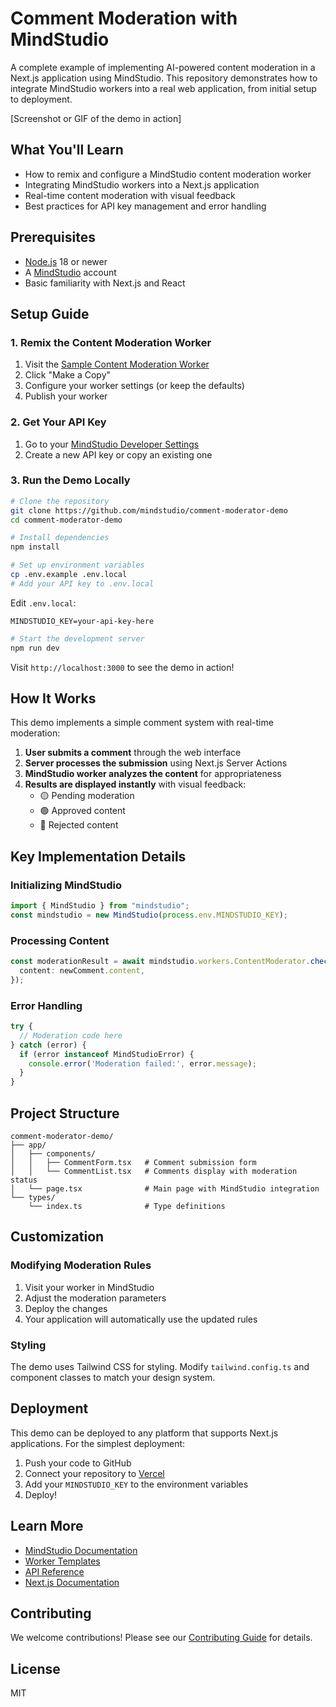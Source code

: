 # Comment Moderation with MindStudio

A complete example of implementing AI-powered content moderation in a Next.js application using MindStudio. This repository demonstrates how to integrate MindStudio workers into a real web application, from initial setup to deployment.

[Screenshot or GIF of the demo in action]

## What You'll Learn

- How to remix and configure a MindStudio content moderation worker
- Integrating MindStudio workers into a Next.js application
- Real-time content moderation with visual feedback
- Best practices for API key management and error handling

## Prerequisites

- [Node.js](https://nodejs.org/) 18 or newer
- A [MindStudio](https://mindstudio.ai) account
- Basic familiarity with Next.js and React

## Setup Guide

### 1. Remix the Content Moderation Worker

1. Visit the [Sample Content Moderation Worker](https://app.mindstudio.ai/ais/content-moderation-a5f7a3a8/remix)
2. Click "Make a Copy"
3. Configure your worker settings (or keep the defaults)
4. Publish your worker

### 2. Get Your API Key

1. Go to your [MindStudio Developer Settings](https://app.mindstudio.ai/workspace/settings/developer?page=api-keys)
2. Create a new API key or copy an existing one

### 3. Run the Demo Locally

```bash
# Clone the repository
git clone https://github.com/mindstudio/comment-moderator-demo
cd comment-moderator-demo

# Install dependencies
npm install

# Set up environment variables
cp .env.example .env.local
# Add your API key to .env.local
```

Edit `.env.local`:

```
MINDSTUDIO_KEY=your-api-key-here
```

```bash
# Start the development server
npm run dev
```

Visit `http://localhost:3000` to see the demo in action!

## How It Works

This demo implements a simple comment system with real-time moderation:

1. **User submits a comment** through the web interface
2. **Server processes the submission** using Next.js Server Actions
3. **MindStudio worker analyzes the content** for appropriateness
4. **Results are displayed instantly** with visual feedback:
   - 🟡 Pending moderation
   - 🟢 Approved content
   - 🔴 Rejected content

## Key Implementation Details

### Initializing MindStudio

```typescript
import { MindStudio } from "mindstudio";
const mindstudio = new MindStudio(process.env.MINDSTUDIO_KEY);
```

### Processing Content

```typescript
const moderationResult = await mindstudio.workers.ContentModerator.checkContent({
  content: newComment.content,
});
```

### Error Handling

```typescript
try {
  // Moderation code here
} catch (error) {
  if (error instanceof MindStudioError) {
    console.error('Moderation failed:', error.message);
  }
}
```

## Project Structure

```
comment-moderator-demo/
├── app/
│   ├── components/
│   │   ├── CommentForm.tsx   # Comment submission form
│   │   └── CommentList.tsx   # Comments display with moderation status
│   └── page.tsx              # Main page with MindStudio integration
└── types/
    └── index.ts              # Type definitions
```

## Customization

### Modifying Moderation Rules

1. Visit your worker in MindStudio
2. Adjust the moderation parameters
3. Deploy the changes
4. Your application will automatically use the updated rules

### Styling

The demo uses Tailwind CSS for styling. Modify `tailwind.config.ts` and component classes to match your design system.

## Deployment

This demo can be deployed to any platform that supports Next.js applications. For the simplest deployment:

1. Push your code to GitHub
2. Connect your repository to [Vercel](https://vercel.com)
3. Add your `MINDSTUDIO_KEY` to the environment variables
4. Deploy!

## Learn More

- [MindStudio Documentation](https://docs.mindstudio.ai)
- [Worker Templates](https://mindstudio.ai/workers/templates)
- [API Reference](https://docs.mindstudio.ai/api)
- [Next.js Documentation](https://nextjs.org/docs)

## Contributing

We welcome contributions! Please see our [Contributing Guide](CONTRIBUTING.md) for details.

## License

MIT
